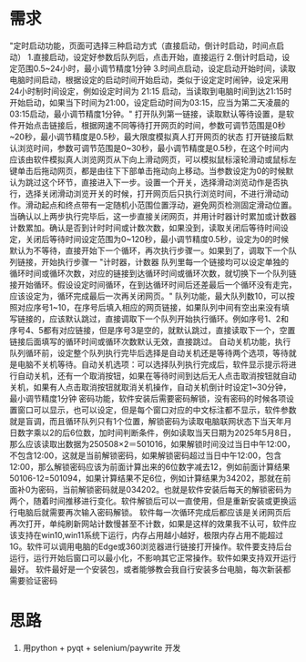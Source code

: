 
# 需求
"定时启动功能，页面可选择三种启动方式（直接启动，倒计时启动，时间点启动）
1.直接启动，设定好参数后队列后，点击开始，直接运行
2.倒计时启动，设定范围0.5~24小时，最小调节精度1分钟
3.时间点启动，设定启动开始时间，读取电脑时间启动，根据设定的启动时间开始启动，类似于设定定时闹钟，设定采用24小时制时间设定，例如设定时间为  21:15  启动，当读取到电脑时间到达21:15时开始启动，如果当下时间为21:00，设定启动时间为03:15，应当为第二天凌晨的03:15启动，最小调节精度1分钟。"
打开队列第一链接，读取默认等待设置，是软件开始点击链接后，根据网速不同等待打开网页的时间，参数可调节范围是0秒~20秒，最小调节精度是0.5秒，最大限度模拟真人打开网页的状态
打开链接后默认浏览时间，参数可调节范围是0~30秒，最小调节精度是0.5秒，在这个时间内应该由软件模拟真人浏览网页从下向上滑动网页，可以模拟鼠标滚轮滑动或鼠标左键单击后拖动网页，都是由往下下部单击拖动向上移动。当参数设定为0的时候默认为跳过这个环节，直接进入下一步。设置一个开关，选择滑动浏览动作是否执行，选择关闭滑动浏览开关的时候，打开网页后只执行浏览时间，不进行滑动动作。滑动起点和终点带有一定随机小范围位置浮动，避免网页检测固定滑动位置。
当确认以上两步执行完毕后，这一步直接关闭网页，并用计时器计时累加或计数器计数累加。确认是否到计时时间或计数次数，如果没到，读取关闭后等待时间设定，关闭后等待时间设定范围为0~120秒，最小调节精度0.5秒，设定为0的时候默认为不等待，直接开始下一个循环，再次执行步骤一。如果到了，调取下一个队列链接，开始执行步骤一
"计时器，计数器
队列里每一个链接均可以设定单独的循环时间或循环次数，对应的链接到达循环时间或循环次数，就切换下一个队列链接开始循环。假设设定时间循环，在到达循环时间后还差最后一个循环没有走完，应该设定为，循环完成最后一次再关闭网页。"
队列功能，最大队列数10，可以按照对应序号1~10，在序号后填入相应的网页链接，如果队列中间有空出来没有填写链接的，应该默认跳过，直接调取下一个队列开始执行循环。例如序号1、2和序号4、5都有对应链接，但是序号3是空的，就默认跳过，直接读取下一个，空置链接后面填写的循环时间或循环次数默认无效，直接跳过。
自动关机功能，执行队列循环前，设定整个队列执行完毕后选择是自动关机还是等待两个选项，等待就是电脑不关机等待。自动关机选项：可以选择队列执行完成后，软件显示提示将进行自动关机，还有一个取消按钮，如果在等待时间到达后无人点击取消按钮就自动关机，如果有人点击取消按钮就取消关机操作，自动关机倒计时设定1~30分钟，最小调节精度1分钟
密码功能，软件安装后需要密码解锁，没有密码的时候各项设置窗口可以显示，也可以设定，但是每个窗口对应的中文标注都不显示，软件参数就是盲调，而且循环队列只有1个位置，解锁密码为读取电脑联网状态下当天年月日数字乘以2的后6位数，加时间判断条件，例如读取当天日期为2025年5月8日，那么应该读取出数据为250508×2＝501016，如果解锁时间没过当日中午12:00，不包含12:00，这就是当前解锁密码，如果解锁密码超过当日中午12:00，包含12:00，那么解锁密码应该为前面计算出来的6位数字减去12，例如前面计算结果50106-12=501094，如果计算结果不足6位，例如计算结果为34202，那就在前面补0为密码，当前解锁密码就是034202。也就是软件安装后每天的解锁密码为两个，随着时间推移进行变化。软件解锁后可以一直使用，但是重新安装或更换运行电脑后就需要再次输入密码解锁。
软件每一次循环完成后都应该是关闭网页后再次打开，单纯刷新网站计数慢甚至不计数，如果是这样的效果我不认可，软件应该支持在win10,win11系统下运行，内存占用越小越好，极限内存占用不能超过1G。软件可以调用电脑的Edge或360浏览器进行链接打开操作。软件要支持后台运行，运行开始后窗口可以最小化，不影响其它正常操作。软件如果支持双开运行最好。
软件最好是一个安装包，或者能够教会我自行安装多台电脑，每次新装都需要验证密码
# 思路
1. 用python + pyqt + selenium/paywrite 开发